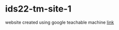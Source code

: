 # ids22-tm-site-1
website created using google teachable machine
[link](redtorch.github.io/ids22-tm-site-1/website/index.html)
